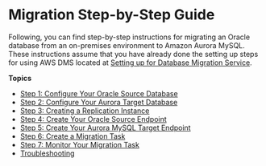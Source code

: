 # Migration Step\-by\-Step Guide<a name="chap-on-premoracle2aurora.steps"></a>

Following, you can find step\-by\-step instructions for migrating an Oracle database from an on\-premises environment to Amazon Aurora MySQL\. These instructions assume that you have already done the setting up steps for using AWS DMS located at [Setting up for Database Migration Service](https://docs.aws.amazon.com/dms/latest/userguide/CHAP_GettingStarted.SettingUp.html)\.

**Topics**
+ [Step 1: Configure Your Oracle Source Database](chap-on-premoracle2aurora.steps.configureoracle.md)
+ [Step 2: Configure Your Aurora Target Database](chap-on-premoracle2aurora.steps.configureaurora.md)
+ [Step 3: Creating a Replication Instance](chap-on-premoracle2aurora.steps.createreplicationinstance.md)
+ [Step 4: Create Your Oracle Source Endpoint](chap-on-premoracle2aurora.steps.createoracle.md)
+ [Step 5: Create Your Aurora MySQL Target Endpoint](chap-on-premoracle2aurora.steps.createaurora.md)
+ [Step 6: Create a Migration Task](chap-on-premoracle2aurora.steps.createtask.md)
+ [Step 7: Monitor Your Migration Task](chap-on-premoracle2aurora.steps.monitor.md)
+ [Troubleshooting](chap-on-premoracle2aurora.steps.troubleshooting.md)